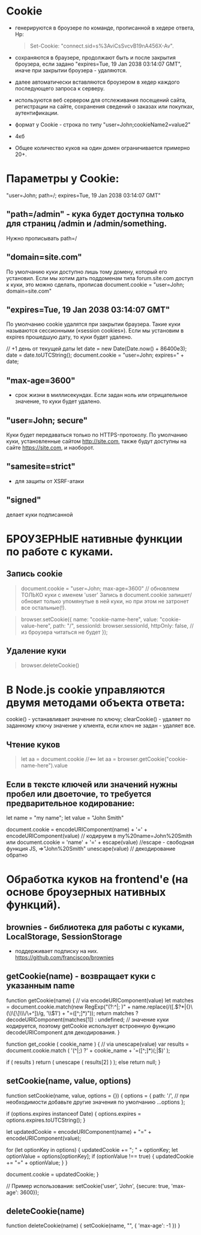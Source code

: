 # Cookie
- генерируются в броузере по команде, прописанной в хедере ответа, Нр: 
  > Set-Cookie: "connect.sid=s%3AviCsSvcvB19nA456X-Av".
- сохраняются в браузере, 
  продолжают быть и после закрытия броузера, если задано "expires=Tue, 19 Jan 2038 03:14:07 GMT", 
  иначе при закрытии броузера - удаляются.
- далее автоматически вставляются броузером в хедер каждого последующего запроса к серверу.
- используются веб сервером для отслеживания посещений сайта, 
  регистрации на сайте, 
  сохранения сведений о заказах или покупках,
  аутентификации.

- формат у Cookie - строка по типу "user=John;cookieName2=value2"
- 4кб
- Общее количество куков на один домен ограничивается примерно 20+.


# Параметры у Cookie:
  "user=John; path=/; expires=Tue, 19 Jan 2038 03:14:07 GMT"

## "path=/admin" - кука будет доступна только для страниц /admin и /admin/something.
Нужно прописывать path=/

## "domain=site.com"
По умолчанию куки доступно лишь тому домену, который его установил.
Если мы хотим дать поддоменам типа forum.site.com доступ к куки, это можно сделать, прописав
document.cookie = "user=John; domain=site.com"


## "expires=Tue, 19 Jan 2038 03:14:07 GMT"
По умолчанию cookie удалятся при закрытии браузера. Такие куки называются сессионными («session cookies»).
Если мы установим в expires прошедшую дату, то куки будет удалено.

// +1 день от текущей даты
let date = new Date(Date.now() + 86400e3);
date = date.toUTCString();
document.cookie = "user=John; expires=" + date;


## "max-age=3600"
- срок жизни в миллисекундах.
  Если задан ноль или отрицательное значение, то куки будет удалено.


## "user=John; secure"
Куки будет передаваться только по HTTPS-протоколу.
По умолчанию куки, установленные сайтом http://site.com, также будут доступны на сайте https://site.com, и наоборот.

## "samesite=strict"
- для защиты от XSRF-атаки

## "signed"	
делает куки подписанной





# БРОУЗЕРНЫЕ нативные функции по работе с куками.
## Запись cookie
> document.cookie = "user=John; max-age=3600"         // обновляем ТОЛЬКО куки с именем 'user'
Запись в document.cookie запишет/обновит только упомянутые в ней куки, но при этом не затронет все остальные(!).


>browser.setCookie({
  name: "cookie-name-here",
  value: "cookie-value-here",
  path: "/",
  sessionId: browser.sessionId,
  httpOnly: false,    //из броузера читаться не будет
});



## Удаление куки
>browser.deleteCookie()



# В Node.js cookie управляются двумя методами объекта ответа:
cookie() - устанавливает значение по ключу;
clearCookie() - удаляет по заданному ключу значение у клиента, если ключ не задан - удаляет все. 



## Чтение куков
> let aa = document.cookie    //<==
> let aa = browser.getCookie("cookie-name-here").value



## Если в тексте ключей или значений нужны пробел или двоеточие, то требуется предварительное кодирование:
let name = "my name";
let value = "John Smith"


document.cookie = encodeURIComponent(name) + '=' + encodeURIComponent(value)  // кодируем в my%20name=John%20Smith
или
document.cookie = 'name' + '=' + escape(value)    //escape - свободная функция JS, =>"John%20Smith"
unescape(value)   // декодирование обратно





#  Обработка куков на frontend'e (на основе броузерных нативных функций).

## brownies - библиотека для работы с куками, LocalStorage, SessionStorage
- поддерживает подписку на них.
https://github.com/franciscop/brownies




## getCookie(name) - возвращает куки с указанным name
function getCookie(name) {           // via encodeURIComponent(value)
  let matches = document.cookie.match(new RegExp("(?:^|; )" + name.replace(/([\.$?*|{}\(\)\[\]\\\/\+^])/g, '\\$1') + "=([^;]*)"));
  return matches ? decodeURIComponent(matches[1]) : undefined;    // значение куки кодируется, поэтому getCookie использует встроенную функцию decodeURIComponent для декодирования.
}

function get_cookie ( cookie_name ) {     // via unescape(value)
  var results = document.cookie.match ( '(^|;) ?' + cookie_name + '=([^;]*)(;|$)' );

  if ( results )
    return ( unescape ( results[2] ) );
  else
    return null;
}


## setCookie(name, value, options)
function setCookie(name, value, options = {}) {
options = {
  path: '/',
  // при необходимости добавьте другие значения по умолчанию
  ...options
};

if (options.expires instanceof Date) {
  options.expires = options.expires.toUTCString();
}

let updatedCookie = encodeURIComponent(name) + "=" + encodeURIComponent(value);

for (let optionKey in options) {
  updatedCookie += "; " + optionKey;
  let optionValue = options[optionKey];
  if (optionValue !== true) {
    updatedCookie += "=" + optionValue;
  }
}

document.cookie = updatedCookie;
}

// Пример использования:
setCookie('user', 'John', {secure: true, 'max-age': 3600});



## deleteCookie(name)
function deleteCookie(name) {
  setCookie(name, "", {
    'max-age': -1
  })
}















